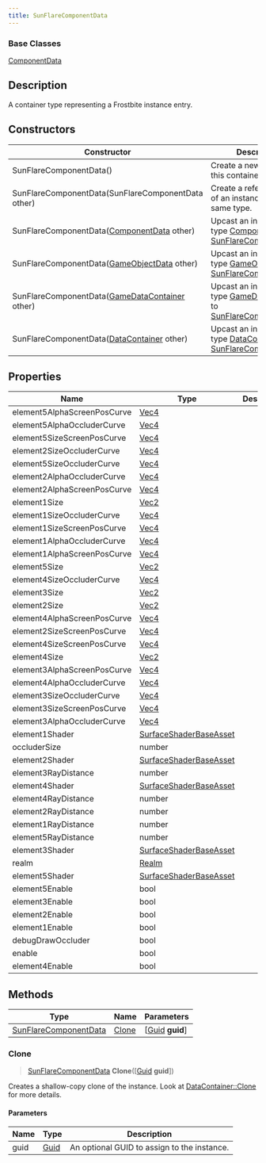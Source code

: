 ```yaml
---
title: SunFlareComponentData
---
```

### Base Classes

[ComponentData](ComponentData)

## Description

A container type representing a Frostbite instance entry.

## Constructors

| Constructor                                                                      | Description                                                                                                                       |
| -------------------------------------------------------------------------------- | --------------------------------------------------------------------------------------------------------------------------------- |
| SunFlareComponentData()                                                          | Create a new instance of this container type.                                                                                     |
| SunFlareComponentData(SunFlareComponentData other)                               | Create a reference copy of an instance of the same type.                                                                          |
| SunFlareComponentData([ComponentData](ComponentData) other)                      | Upcast an instance of type [ComponentData](ComponentData) to [SunFlareComponentData](SunFlareComponentData).                      |
| SunFlareComponentData([GameObjectData](GameObjectData) other)                    | Upcast an instance of type [GameObjectData](GameObjectData) to [SunFlareComponentData](SunFlareComponentData).                    |
| SunFlareComponentData([GameDataContainer](GameDataContainer) other)              | Upcast an instance of type [GameDataContainer](GameDataContainer) to [SunFlareComponentData](SunFlareComponentData).              |
| SunFlareComponentData([DataContainer](/vext/ref/shared/class/datacontainer) other) | Upcast an instance of type [DataContainer](/vext/ref/shared/class/datacontainer) to [SunFlareComponentData](SunFlareComponentData). |

## Properties

| Name                        | Type                                             | Description |
| --------------------------- | ------------------------------------------------ | ----------- |
| element5AlphaScreenPosCurve | [Vec4](/vext/ref/shared/class/Vec4)                |             |
| element5AlphaOccluderCurve  | [Vec4](/vext/ref/shared/class/Vec4)                |             |
| element5SizeScreenPosCurve  | [Vec4](/vext/ref/shared/class/Vec4)                |             |
| element2SizeOccluderCurve   | [Vec4](/vext/ref/shared/class/Vec4)                |             |
| element5SizeOccluderCurve   | [Vec4](/vext/ref/shared/class/Vec4)                |             |
| element2AlphaOccluderCurve  | [Vec4](/vext/ref/shared/class/Vec4)                |             |
| element2AlphaScreenPosCurve | [Vec4](/vext/ref/shared/class/Vec4)                |             |
| element1Size                | [Vec2](/vext/ref/shared/class/Vec2)                |             |
| element1SizeOccluderCurve   | [Vec4](/vext/ref/shared/class/Vec4)                |             |
| element1SizeScreenPosCurve  | [Vec4](/vext/ref/shared/class/Vec4)                |             |
| element1AlphaOccluderCurve  | [Vec4](/vext/ref/shared/class/Vec4)                |             |
| element1AlphaScreenPosCurve | [Vec4](/vext/ref/shared/class/Vec4)                |             |
| element5Size                | [Vec2](/vext/ref/shared/class/Vec2)                |             |
| element4SizeOccluderCurve   | [Vec4](/vext/ref/shared/class/Vec4)                |             |
| element3Size                | [Vec2](/vext/ref/shared/class/Vec2)                |             |
| element2Size                | [Vec2](/vext/ref/shared/class/Vec2)                |             |
| element4AlphaScreenPosCurve | [Vec4](/vext/ref/shared/class/Vec4)                |             |
| element2SizeScreenPosCurve  | [Vec4](/vext/ref/shared/class/Vec4)                |             |
| element4SizeScreenPosCurve  | [Vec4](/vext/ref/shared/class/Vec4)                |             |
| element4Size                | [Vec2](/vext/ref/shared/class/Vec2)                |             |
| element3AlphaScreenPosCurve | [Vec4](/vext/ref/shared/class/Vec4)                |             |
| element4AlphaOccluderCurve  | [Vec4](/vext/ref/shared/class/Vec4)                |             |
| element3SizeOccluderCurve   | [Vec4](/vext/ref/shared/class/Vec4)                |             |
| element3SizeScreenPosCurve  | [Vec4](/vext/ref/shared/class/Vec4)                |             |
| element3AlphaOccluderCurve  | [Vec4](/vext/ref/shared/class/Vec4)                |             |
| element1Shader              | [SurfaceShaderBaseAsset](SurfaceShaderBaseAsset) |             |
| occluderSize                | number                                           |             |
| element2Shader              | [SurfaceShaderBaseAsset](SurfaceShaderBaseAsset) |             |
| element3RayDistance         | number                                           |             |
| element4Shader              | [SurfaceShaderBaseAsset](SurfaceShaderBaseAsset) |             |
| element4RayDistance         | number                                           |             |
| element2RayDistance         | number                                           |             |
| element1RayDistance         | number                                           |             |
| element5RayDistance         | number                                           |             |
| element3Shader              | [SurfaceShaderBaseAsset](SurfaceShaderBaseAsset) |             |
| realm                       | [Realm](Realm)                                   |             |
| element5Shader              | [SurfaceShaderBaseAsset](SurfaceShaderBaseAsset) |             |
| element5Enable              | bool                                             |             |
| element3Enable              | bool                                             |             |
| element2Enable              | bool                                             |             |
| element1Enable              | bool                                             |             |
| debugDrawOccluder           | bool                                             |             |
| enable                      | bool                                             |             |
| element4Enable              | bool                                             |             |

## Methods

| Type                                           | Name            | Parameters                                     |
| ---------------------------------------------- | --------------- | ---------------------------------------------- |
| [SunFlareComponentData](SunFlareComponentData) | [Clone](#clone) | \[[Guid](/vext/ref/shared/class/guid) **guid**\] |

### Clone

> [SunFlareComponentData](SunFlareComponentData) **Clone**(\[[Guid](/vext/ref/shared/class/guid) **guid**\])

Creates a shallow-copy clone of the instance. Look at [DataContainer::Clone](/vext/ref/shared/class/datacontainer#clone) for more details.

#### Parameters

| Name | Type         | Description                                 |
| ---- | ------------ | ------------------------------------------- |
| guid | [Guid](Guid) | An optional GUID to assign to the instance. |
